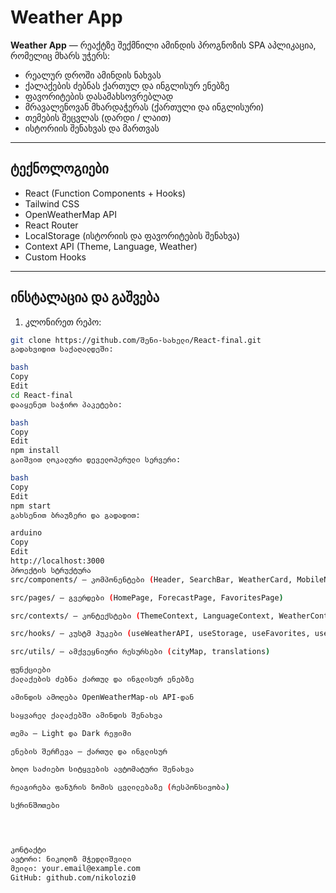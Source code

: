 # Weather App

**Weather App** — რეაქტზე შექმნილი ამინდის პროგნოზის SPA აპლიკაცია, რომელიც მხარს უჭერს:  
- რეალურ დროში ამინდის ნახვას  
- ქალაქების ძებნას ქართულ და ინგლისურ ენებზე  
- ფავორიტების დასამახსოვრებლად  
- მრავალენოვან მხარდაჭერას (ქართული და ინგლისური)  
- თემების შეცვლას (დარდი / ლაით)  
- ისტორიის შენახვას და მართვას  

---

## ტექნოლოგიები

- React (Function Components + Hooks)  
- Tailwind CSS  
- OpenWeatherMap API  
- React Router  
- LocalStorage (ისტორიის და ფავორიტების შენახვა)  
- Context API (Theme, Language, Weather)  
- Custom Hooks  

---

## ინსტალაცია და გაშვება

1. კლონირეთ რეპო:  
```bash
git clone https://github.com/შენი-სახელი/React-final.git
გადახვიდით საქაღალდეში:

bash
Copy
Edit
cd React-final
დააყენეთ საჭირო პაკეტები:

bash
Copy
Edit
npm install
გაიშვით ლოკალური დეველოპერული სერვერი:

bash
Copy
Edit
npm start
გახსენით ბრაუზერი და გადადით:

arduino
Copy
Edit
http://localhost:3000
პროექტის სტრუქტურა
src/components/ — კომპონენტები (Header, SearchBar, WeatherCard, MobileNav)

src/pages/ — გვერდები (HomePage, ForecastPage, FavoritesPage)

src/contexts/ — კონტექსტები (ThemeContext, LanguageContext, WeatherContext)

src/hooks/ — კუსტმ ჰუკები (useWeatherAPI, useStorage, useFavorites, useNavigation)

src/utils/ — ამქვეყნიური რესურსები (cityMap, translations)

ფუნქციები
ქალაქების ძებნა ქართულ და ინგლისურ ენებზე

ამინდის ამოღება OpenWeatherMap-ის API-დან

საყვარელ ქალაქებში ამინდის შენახვა

თემა — Light და Dark რეჟიმი

ენების შერჩევა — ქართულ და ინგლისურ

ბოლო საძიებო სიტყვების ავტომატური შენახვა

რეაგირება ფანჯრის ზომის ცვლილებაზე (რესპონსივობა)

სქრინშოთები




კონტაქტი
ავტორი: ნიკოლოზ მჭედლიშვილი
მეილი: your.email@example.com
GitHub: github.com/nikolozi0
